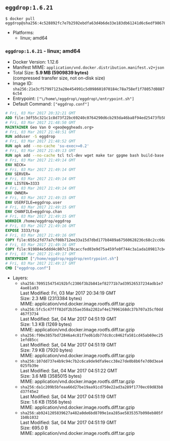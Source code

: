 ## `eggdrop:1.6.21`

```console
$ docker pull eggdrop@sha256:4c528892fc7e7b2592ebdfa63d4b6de33e183db61241d6c6edf9867862efb0ca
```

-	Platforms:
	-	linux; amd64

### `eggdrop:1.6.21` - linux; amd64

-	Docker Version: 1.12.6
-	Manifest MIME: `application/vnd.docker.distribution.manifest.v2+json`
-	Total Size: **5.9 MB (5909839 bytes)**  
	(compressed transfer size, not on-disk size)
-	Image ID: `sha256:21e3cf57997123a20e454991c5d098601070184c78a758ef1f78057d08876c54`
-	Entrypoint: `["\/home\/eggdrop\/eggdrop\/entrypoint.sh"]`
-	Default Command: `["eggdrop.conf"]`

```dockerfile
# Fri, 03 Mar 2017 20:32:21 GMT
ADD file:3df55c321c1c8d73f22bc69240c0764290d6cb293da46ba8f94ed25473fb5853 in / 
# Fri, 03 Mar 2017 21:48:50 GMT
MAINTAINER Geo Van O <geo@eggheads.org>
# Fri, 03 Mar 2017 21:48:51 GMT
RUN adduser -S eggdrop
# Fri, 03 Mar 2017 21:48:52 GMT
RUN apk add --no-cache 'su-exec>=0.2'
# Fri, 03 Mar 2017 21:49:13 GMT
RUN apk add --no-cache tcl tcl-dev wget make tar gpgme bash build-base   && wget ftp://ftp.eggheads.org/pub/eggdrop/source/stable/eggdrop1.6.21.tar.gz   && wget ftp://ftp.eggheads.org/pub/eggdrop/source/stable/eggdrop1.6.21.tar.gz.asc   && gpg --keyserver ha.pool.sks-keyservers.net --recv-key B0B3D92ABE1D20233A2ECB01DB909F5EE7C0E7F7   && gpg --batch --verify eggdrop1.6.21.tar.gz.asc eggdrop1.6.21.tar.gz   && rm eggdrop1.6.21.tar.gz.asc   && tar -zxvf eggdrop1.6.21.tar.gz   && rm eggdrop1.6.21.tar.gz   && ( cd eggdrop1.6.21     && CFLAGS="-std=gnu89" ./configure --with-tclinc=/usr/include/tcl.h --with-tcllib=/usr/lib/libtcl8.6.so     && make config     && make     && make install DEST=/home/eggdrop/eggdrop )   && rm -rf eggdrop1.6.21   && mkdir /home/eggdrop/eggdrop/data   && chown -R eggdrop /home/eggdrop/eggdrop   && apk del tcl-dev wget make tar gpgme build-base
# Fri, 03 Mar 2017 21:49:14 GMT
ENV NICK=
# Fri, 03 Mar 2017 21:49:14 GMT
ENV SERVER=
# Fri, 03 Mar 2017 21:49:14 GMT
ENV LISTEN=3333
# Fri, 03 Mar 2017 21:49:14 GMT
ENV OWNER=
# Fri, 03 Mar 2017 21:49:15 GMT
ENV USERFILE=eggdrop.user
# Fri, 03 Mar 2017 21:49:15 GMT
ENV CHANFILE=eggdrop.chan
# Fri, 03 Mar 2017 21:49:15 GMT
WORKDIR /home/eggdrop/eggdrop
# Fri, 03 Mar 2017 21:49:16 GMT
EXPOSE 3333/tcp
# Fri, 03 Mar 2017 21:49:16 GMT
COPY file:655c2fd77a7cf08b712ee33a15d7dbd177b8489a67560628236c68c2cc66aa58 in /home/eggdrop/eggdrop 
# Fri, 03 Mar 2017 21:49:16 GMT
COPY file:919804e5ddd4c807c178caccfed03e9d75a459fe0f744c3a1ada109817cb44ec in /home/eggdrop/eggdrop/scripts/ 
# Fri, 03 Mar 2017 21:49:17 GMT
ENTRYPOINT ["/home/eggdrop/eggdrop/entrypoint.sh"]
# Fri, 03 Mar 2017 21:49:17 GMT
CMD ["eggdrop.conf"]
```

-	Layers:
	-	`sha256:7095154754192bfc2306f3b2b841ef82771b7ad39526537234adb1e74ae81a93`  
		Last Modified: Fri, 03 Mar 2017 20:34:19 GMT  
		Size: 2.3 MB (2313384 bytes)  
		MIME: application/vnd.docker.image.rootfs.diff.tar.gzip
	-	`sha256:5fc5c47fff02df2b35ae358a2202af4e17996168dc37b707a35cf0dd467f3734`  
		Last Modified: Sat, 04 Mar 2017 04:51:19 GMT  
		Size: 1.3 KB (1269 bytes)  
		MIME: application/vnd.docker.image.rootfs.diff.tar.gzip
	-	`sha256:f90e3857bd72846a4c81f7ed61db77dc8cc8462fa581cd45ab69ec251efd85cc`  
		Last Modified: Sat, 04 Mar 2017 04:51:19 GMT  
		Size: 7.9 KB (7920 bytes)  
		MIME: application/vnd.docker.image.rootfs.diff.tar.gzip
	-	`sha256:107dd737e4b9c94c7b2c6ca9de9dfa9ecc38e27de0b8b6fe7d0d3ea4025fb39e`  
		Last Modified: Sat, 04 Mar 2017 04:51:22 GMT  
		Size: 3.6 MB (3585015 bytes)  
		MIME: application/vnd.docker.image.rootfs.diff.tar.gzip
	-	`sha256:da1c209b5bfeaa66d27be19aa91cd750e22ad3a289f1770ec69d83b8d37f45e2`  
		Last Modified: Sat, 04 Mar 2017 04:51:19 GMT  
		Size: 1.6 KB (1556 bytes)  
		MIME: application/vnd.docker.image.rootfs.diff.tar.gzip
	-	`sha256:ab9241205839627a482a0de6bd8709e1ea285ae5835357b098eb805f1b0b1032`  
		Last Modified: Sat, 04 Mar 2017 04:51:19 GMT  
		Size: 695.0 B  
		MIME: application/vnd.docker.image.rootfs.diff.tar.gzip
